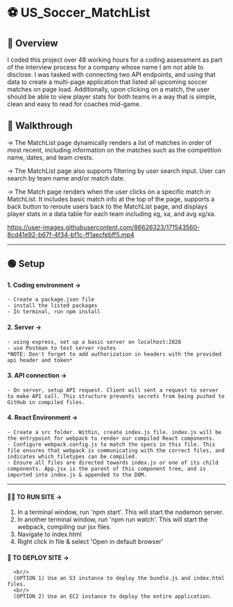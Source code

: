 # ⚽️ US_Soccer_MatchList 

## 🔵 Overview
I coded this project over 48 working hours for a coding assessment as part of the interview process for a company whose name I am not able to disclose. I was tasked with connecting two API endpoints, and using that data to create a multi-page application that listed all upcoming soccer matches on page load. Additionally, upon clicking on a match, the user should be able to view player stats for both teams in a way that is simple, clean and easy to read for coaches mid-game.  

## 🔴 Walkthrough

→ The MatchList page dynamically renders a list of matches in order of most recent, including information on the matches such as the competition name, dates, and team crests. 

→ The MatchList page also supports filtering by user search input. User can search by team name and/or match date. 

→ The Match page renders when the user clicks on a specific match in MatchList. It includes basic match info at the top of the page, supports a back button to reroute users back to the MatchList page, and displays player stats in a data table for each team including xg, xa, and avg xg/xa. 


https://user-images.githubusercontent.com/86626323/171543560-8cd41e92-b67f-4f34-bf1c-ff1aecfebff5.mp4


--------------------------------------------------------------------------------------

## 🟢 Setup

#### 1. Coding environment →
    - Create a package.json file
    - install the listed packages
    - In terminal, run npm install


#### 2. Server →
    - using express, set up a basic server on localhost:2828
    - use Postman to test server routes
    *NOTE: Don't forget to add authorization in headers with the provided api header and token*


#### 3. API connection →
    - On server, setup API request. Client will sent a request to server to make API call. This structure prevents secrets from being pushed to GitHub in compiled files.


#### 4. React Environment →
    - Create a src folder. Within, create index.js file. index.js will be the entrypoint for webpack to render our compiled React components.
    - Configure webpack.config.js to match the specs in this file. This file ensures that webpack is communicating with the correct files, and indicates which filetypes can be compiled.
    - Ensure all files are directed towards index.js or one of its child components. App.jsx is the parent of this component tree, and is imported into index.js & appended to the DOM.


--------------------------------------------------------------------------------------

#### 🏃‍♀️ TO RUN SITE →
  1. In a terminal window, run 'npm start'. This will start the nodemon server.
  2. In another terminal window, run 'npm run watch'. This will start the webpack, compiling our jsx files.
  3. Navigate to index.html
  4. Right click in file & select 'Open in default browser'

#### 🚀 TO DEPLOY SITE →
      <br/>
      (OPTION 1) Use an S3 instance to deploy the bundle.js and index.html files.
      <br/>
      (OPTION 2) Use an EC2 instance to deploy the entire application.
